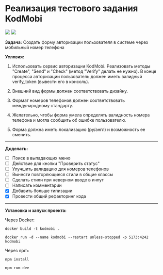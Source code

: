 # Реализация тестового задания KodMobi

![](https://img.shields.io/badge/node-20.18.0-green)
![](https://img.shields.io/badge/npm-10.9.0-red)

**Задача:**
Создать форму авторизации пользователя в системе через мобильный номер телефона

**Условия:**

1. Использовать сервис авторизации KodMobi. Реализовать методы "Сreate", "Send" и "Сheck" (метод "Verify" делать не нужно). В конце процесса авторизации пользователь должен иметь валидный verify_token (вывести его в консоль).
2. Внешний вид формы должен соответствовать дизайну.

3. Формат номеров телефонов должен соответствовать международному стандарту.

4. Желательно, чтобы форма умела определять валидность номера телефона и могла сообщить об ошибке пользователю.

5. Форма должна иметь локализацию (ру/англ) и возможность ее сменить.

---

**Доделать:**
- [ ] Поиск в выпадающих меню
- [ ] Действие для кнопки "Проверить статус"
- [ ] Улучшить валидацию для номеров телефонов
- [ ] Вынести повторяющиеся стили в общие классы
- [ ] Сделать стили при неверном вводе в инпут
- [ ] Написать комментарии
- [x] Добавить больше типизации
- [x] Провести общий рефакторинг кода

---

**Установка и запуск проекта:**

Через Docker:
```
docker build -t kodmobi .
```
```
docker run -d --name kodmobi --restart unless-stopped -p 5173:4242 kodmobi
```

Через npm:
```
npm install
```
```
npm run dev
```
